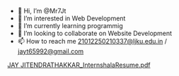 - 👋 Hi, I’m @Mr7Jt
- 👀 I’m interested in Web Development
- 🌱 I’m currently learning programmig
- 💞️ I’m looking to collaborate on Website Development
- 📫 How to reach me 21012250210337@ljku.edu.in  /  jayt65992@gmail.com

<!---
Mr7Jt/Mr7Jt is a ✨ special ✨ repository because its `README.md` (this file) appears on your GitHub profile.
You can click the Preview link to take a look at your changes.
--->
[JAY JITENDRATHAKKAR_InternshalaResume.pdf](https://github.com/Mr7Jt/Mr7Jt/files/11704282/JAY.JITENDRATHAKKAR_InternshalaResume.pdf)
